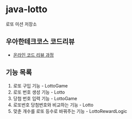 # java-lotto

로또 미션 저장소

## 우아한테크코스 코드리뷰

- [온라인 코드 리뷰 과정](https://github.com/woowacourse/woowacourse-docs/blob/master/maincourse/README.md)

## 기능 목록

1. 로또 구입 기능 - LottoGame
2. 로또 번호 생성 기능 - Lotto
3. 당첨 번호 입력 기능 - LottoGame
4. 로또번호 당첨번호와 비교하는 기능 - Lotto
5. 맞춘 개수를 로또 등수로 바꿔주는 기능 - LottoRewardLogic

